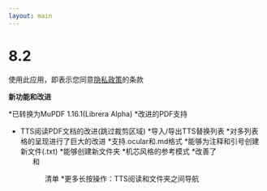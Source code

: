 ```yaml
---
layout: main
---
```


# 8.2

使用此应用，即表示您同意[隐私政策](/wiki/PrivacyPolicy/zh)的条款

**新功能和改进**

*已转换为MuPDF 1.16.1(Librera Alpha)
*改进的PDF支持
* TTS阅读PDF文档的改进(跳过裁剪区域)
*导入/导出TTS替换列表
*对多列表格的呈现进行了巨大的改进
*支持.ocular和.md格式
*能够为注释和引号创建新文件(.txt)
*能够创建新文件夹
*机芯风格的参考模式
*改善了<ol>和<ul>清单
*更多长按操作：TTS阅读和文件夹之间导航
